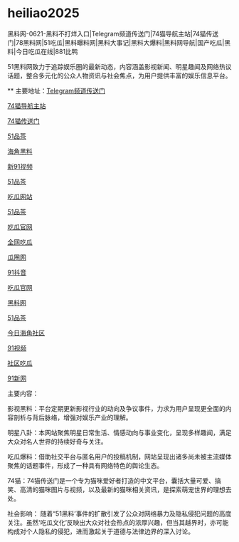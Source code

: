 # heiliao2025
黑料网-0621-黑料不打烊入口|Telegram频道传送门|74猫导航主站|74猫传送门|78黑料网|51吃瓜|黑料曝料网|黑料大事记|黑料大爆料|黑料网导航|国产吃瓜|黑料|今日吃瓜在线|881比鸭

51黑料网致力于追踪娱乐圈的最新动态，内容涵盖影视新闻、明星趣闻及网络热议话题，整合多元化的公众人物资讯与社会焦点，为用户提供丰富的娱乐信息平台。

** 主要地址：<a href="https://74mao.com/">Telegram频道传送门</a>

<a href="https://74mao.com/">74猫导航主站</a>

<a href="https://74mao.com/">74猫传送门</a>

<a href="https://pc1-42.pages.dev/">51品茶</a>

<a href="https://hj-762.pages.dev/">海角黑料</a>

<a href="https://hj-700.pages.dev/">新91视频</a>

<a href="https://pc7-40.pages.dev/">51品茶</a>

<a href="https://cg1-27.pages.dev/">吃瓜网站</a>

<a href="https://pc7-43.pages.dev/">51品茶</a>

<a href="https://cg2-40.pages.dev/">吃瓜官网</a>

<a href="https://cg4-21.pages.dev/">全网吃瓜</a>

<a href="https://cg6-21.pages.dev/">瓜圈网</a>

<a href="https://dy7-01.pages.dev/">91抖音</a>

<a href="https://cg2-39.pages.dev/">吃瓜官网</a>

<a href="https://heiliaowangjin.pages.dev/">黑料网</a>

<a href="https://pc2-44.pages.dev/">51品茶</a>

<a href="https://hj-760.pages.dev/">今日海角社区</a>

<a href="https://hj-696.pages.dev/">91视频</a>

<a href="https://cg8-48.pages.dev/">社区吃瓜</a>

<a href="https://hj-698.pages.dev/">91新网</a>

主要内容：

影视黑料：平台定期更新影视行业的动向及争议事件，力求为用户呈现更全面的内容剖析与背后脉络，增强对娱乐产业的理解。

明星八卦：本网站聚焦明星日常生活、情感动向与事业变化，呈现多样趣闻，满足大众对名人世界的持续好奇与关注。

吃瓜爆料：借助社交平台与匿名用户的投稿机制，网站呈现出诸多尚未被主流媒体聚焦的话题事件，形成了一种具有网络特色的舆论生态。

74猫：74猫传送门是一个专为猫咪爱好者打造的中文平台，囊括大量可爱、搞笑、高清的猫咪图片与视频，以及最新的猫咪相关资讯，是探索萌宠世界的理想去处。

社会影响：
随着“51黑料’事件的扩散引发了公众对网络暴力及隐私侵犯问题的高度关注。虽然‘吃瓜文化’反映出大众对社会热点的浓厚兴趣，但当其越界时，亦可能构成对个人隐私的侵犯，进而激起关于道德与法律边界的深入讨论。
